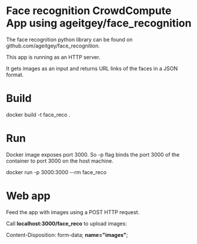 # Face recognition CrowdCompute App using ageitgey/face_recognition

The face recognition python library can be found on github.com/ageitgey/face_recognition.

This app is running as an HTTP server. 

It gets images as an input and returns URL links of the faces in a JSON format.

# Build

docker build -t face_reco .

# Run

Docker image exposes port 3000. So -p flag binds the port 3000 of the container to port 3000 on the host machine.

docker run -p 3000:3000 --rm face_reco

# Web app

Feed the app with images using a POST HTTP request.

Call **localhost:3000/face_reco** to upload images:

Content-Disposition: form-data; **name="images"**;
 